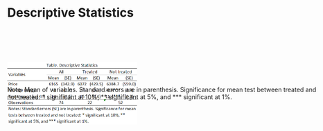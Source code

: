 # Descriptive Statistics

<style>
 .image-container{
     width: 300px;
     height: 300px;
     display: flex;
     align-items: center; //vertical center
     justify-content: center; //horizental center
 }
 .image-container img{
     width: 100%;
     height: auto;
 }
 .image-container p{
     position: absolute;
 }`enter code here`
</style>
<div class="image-container">
    <img src="descriptive.png" alt="Descriptive statistics output" />
     <p>Note: Mean of variables. Standard errors are in parenthesis. Significance for mean test between treated and not treated: * significant at 10%, ** significant at 5%, and *** significant at 1%.</p>
</div>
